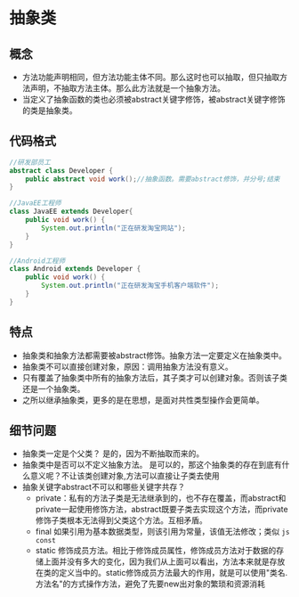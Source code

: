 # 抽象类

## 概念

- 方法功能声明相同，但方法功能主体不同。那么这时也可以抽取，但只抽取方法声明，不抽取方法主体。那么此方法就是一个抽象方法。
- 当定义了抽象函数的类也必须被abstract关键字修饰，被abstract关键字修饰的类是抽象类。



## 代码格式

```java
//研发部员工 
abstract class Developer {
	public abstract void work();//抽象函数。需要abstract修饰，并分号;结束
}

//JavaEE工程师
class JavaEE extends Developer{
	public void work() {
		System.out.println("正在研发淘宝网站");
	}
}

//Android工程师
class Android extends Developer {
	public void work() {
		System.out.println("正在研发淘宝手机客户端软件");
	}
}
```



## 特点

- 抽象类和抽象方法都需要被abstract修饰。抽象方法一定要定义在抽象类中。
- 抽象类不可以直接创建对象，原因：调用抽象方法没有意义。
- 只有覆盖了抽象类中所有的抽象方法后，其子类才可以创建对象。否则该子类还是一个抽象类。
- 之所以继承抽象类，更多的是在思想，是面对共性类型操作会更简单。



## 细节问题

- 抽象类一定是个父类？ 是的，因为不断抽取而来的。
- 抽象类中是否可以不定义抽象方法。 是可以的，那这个抽象类的存在到底有什么意义呢？不让该类创建对象,方法可以直接让子类去使用
- 抽象关键字abstract不可以和哪些关键字共存？
  - private：私有的方法子类是无法继承到的，也不存在覆盖，而abstract和private一起使用修饰方法，abstract既要子类去实现这个方法，而private修饰子类根本无法得到父类这个方法。互相矛盾。
  - final   如果引用为基本数据类型，则该引用为常量，该值无法修改；类似 `js const`
  - static  修饰成员方法。相比于修饰成员属性，修饰成员方法对于数据的存储上面并没有多大的变化，因为我们从上面可以看出，方法本来就是存放在类的定义当中的。static修饰成员方法最大的作用，就是可以使用"类名.方法名"的方式操作方法，避免了先要new出对象的繁琐和资源消耗